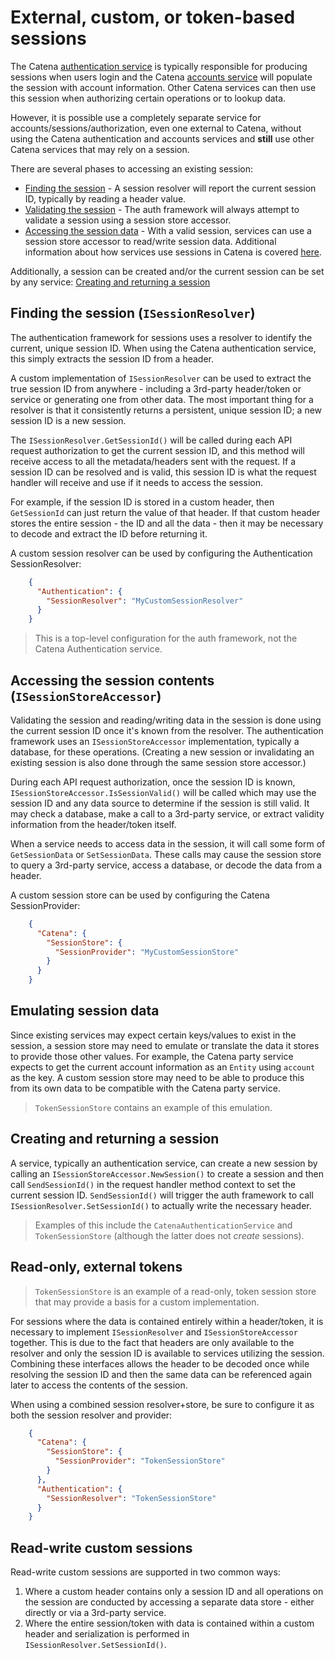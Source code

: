 # External, custom, or token-based sessions

The Catena [authentication service](Authentication.md) is typically responsible for producing sessions when users login and the Catena [accounts service](Accounts.md) will populate the session with account information. Other Catena services can then use this session when authorizing certain operations or to lookup data.

However, it is possible use a completely separate service for accounts/sessions/authorization, even one external to Catena, without using the Catena authentication and accounts services and **still** use other Catena services that may rely on a session.

There are several phases to accessing an existing session:
* [Finding the session](#finding-the-session-isessionresolver) - A <tooltip term="session resolver">session resolver</tooltip> will report the current session ID, typically by reading a header value.
* [Validating the session](#accessing-the-session-contents-isessionstoreaccessor) - The auth framework will always attempt to validate a session using a <tooltip term="session store accessor">session store accessor</tooltip>.
* [Accessing the session data](#accessing-the-session-contents-isessionstoreaccessor) - With a valid session, services can use a <tooltip term="session store accessor">session store accessor</tooltip> to read/write session data. Additional information about how services use sessions in Catena is covered [here](Sessions.md).

Additionally, a session can be created and/or the current session can be set by any service: [Creating and returning a session](#creating-and-returning-a-session)

## Finding the session (`ISessionResolver`)

The authentication framework for sessions uses a resolver to identify the current, unique session ID. When using the Catena authentication service, this simply extracts the session ID from a header.

A custom implementation of `ISessionResolver` can be used to extract the true session ID from anywhere - including a 3rd-party header/token or service or generating one from other data. The most important thing for a resolver is that it consistently returns a persistent, unique session ID; a new session ID is a new session.

The `ISessionResolver.GetSessionId()` will be called during each API request authorization to get the current session ID, and this method will receive access to all the metadata/headers sent with the request. If a session ID can be resolved and is valid, this session ID is what the request handler will receive and use if it needs to access the session.

For example, if the session ID is stored in a custom header, then `GetSessionId` can just return the value of that header. If that custom header stores the entire session - the ID and all the data - then it may be necessary to decode and extract the ID before returning it.

A custom session resolver can be used by configuring the Authentication SessionResolver:

```json
    {
      "Authentication": {
        "SessionResolver": "MyCustomSessionResolver"
      }
    }
```

> This is a top-level configuration for the auth framework, not the Catena Authentication service.

## Accessing the session contents (`ISessionStoreAccessor`)

Validating the session and reading/writing data in the session is done using the current session ID once it's known from the resolver. The authentication framework uses an `ISessionStoreAccessor` implementation, typically a database, for these operations. (Creating a new session or invalidating an existing session is also done through the same session store accessor.)

During each API request authorization, once the session ID is known, `ISessionStoreAccessor.IsSessionValid()` will be called which may use the session ID and any data source to determine if the session is still valid. It may check a database, make a call to a 3rd-party service, or extract validity information from the header/token itself.

When a service needs to access data in the session, it will call some form of `GetSessionData` or `SetSessionData`. These calls may cause the session store to query a 3rd-party service, access a database, or decode the data from a header.

A custom session store can be used by configuring the Catena SessionProvider:

```json
    {
      "Catena": {
        "SessionStore": {
          "SessionProvider": "MyCustomSessionStore"
        }
      }
    }
```

## Emulating session data

Since existing services may expect certain keys/values to exist in the session, a session store may need to emulate or translate the data it stores to provide those other values. For example, the Catena party service expects to get the current account information as an `Entity` using `account` as the key. A custom session store may need to be able to produce this from its own data to be compatible with the Catena party service.

> `TokenSessionStore` contains an example of this emulation.

## Creating and returning a session

A service, typically an authentication service, can create a new session by calling an `ISessionStoreAccessor.NewSession()` to create a session and then call `SendSessionId()` in the request handler method context to set the current session ID. `SendSessionId()` will trigger the auth framework to call `ISessionResolver.SetSessionId()` to actually write the necessary header.

> Examples of this include the `CatenaAuthenticationService` and `TokenSessionStore` (although the latter does not _create_ sessions).

## Read-only, external tokens

> `TokenSessionStore` is an example of a read-only, token session store that may provide a basis for a custom implementation.

For sessions where the data is contained entirely within a header/token, it is necessary to implement `ISessionResolver` and `ISessionStoreAccessor` together. This is due to the fact that headers are only available to the resolver and only the session ID is available to services utilizing the session. Combining these interfaces allows the header to be decoded once while resolving the session ID and then the same data can be referenced again later to access the contents of the session.

When using a combined session resolver+store, be sure to configure it as both the session resolver and provider:

```json
    {
      "Catena": {
        "SessionStore": {
          "SessionProvider": "TokenSessionStore"
        }
      },
      "Authentication": {
        "SessionResolver": "TokenSessionStore"
      }
    }
```

## Read-write custom sessions

Read-write custom sessions are supported in two common ways:

1. Where a custom header contains only a session ID and all operations on the session are conducted by accessing a separate data store - either directly or via a 3rd-party service.
2. Where the entire session/token with data is contained within a custom header and serialization is performed in `ISessionResolver.SetSessionId()`.